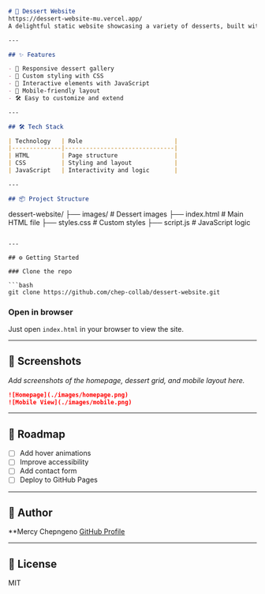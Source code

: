 

```markdown
# 🍩 Dessert Website
https://dessert-website-mu.vercel.app/
A delightful static website showcasing a variety of desserts, built with **HTML**, **CSS**, and **JavaScript**. This project demonstrates clean layout design, responsive styling, and interactive elements—perfect for practicing frontend fundamentals.

---

## ✨ Features

- 🍰 Responsive dessert gallery
- 🎨 Custom styling with CSS
- 🧁 Interactive elements with JavaScript
- 📱 Mobile-friendly layout
- 🛠 Easy to customize and extend

---

## 🛠 Tech Stack

| Technology   | Role                          |
|--------------|-------------------------------|
| HTML         | Page structure                |
| CSS          | Styling and layout            |
| JavaScript   | Interactivity and logic       |

---

## 📦 Project Structure

```
dessert-website/
├── images/           # Dessert images
├── index.html        # Main HTML file
├── styles.css        # Custom styles
├── script.js         # JavaScript logic
```

---

## ⚙️ Getting Started

### Clone the repo

```bash
git clone https://github.com/chep-collab/dessert-website.git
```

### Open in browser

Just open `index.html` in your browser to view the site.

---

## 📸 Screenshots

_Add screenshots of the homepage, dessert grid, and mobile layout here._

```markdown
![Homepage](./images/homepage.png)
![Mobile View](./images/mobile.png)
```

---

## 📌 Roadmap

- [ ] Add hover animations
- [ ] Improve accessibility
- [ ] Add contact form
- [ ] Deploy to GitHub Pages

---

## 👤 Author

**Mercy Chepngeno 
[GitHub Profile](https://github.com/chep-collab)

---

## 📄 License

MIT

